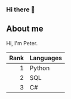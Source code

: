 ### Hi there 👋

## About me

Hi, I'm Peter.

| Rank | Languages |
|-----:|-----------|
|     1| Python    |
|     2| SQL       |
|     3| C#        |

<!--
**LFP-Yu/LFP-Yu** is a ✨ _special_ ✨ repository because its `README.md` (this file) appears on your GitHub profile.

Here are some ideas to get you started:

- 🔭 I’m currently working on ...
- 🌱 I’m currently learning ...
- 👯 I’m looking to collaborate on ...
- 🤔 I’m looking for help with ...
- 💬 Ask me about ...
- 📫 How to reach me: ...
- 😄 Pronouns: ...
- ⚡ Fun fact: ...
-->
